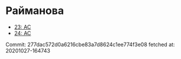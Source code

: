 # Райманова
- [23: AC](23.md)
- [24: AC](24.md)

Commit: 277dac572d0a6216cbe83a7d8624c1ee774f3e08
 fetched at: 20201027-164743
